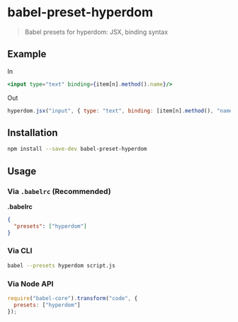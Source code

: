 # babel-preset-hyperdom

> Babel presets for hyperdom: JSX, binding syntax

## Example

In

```jsx
<input type="text" binding={item[n].method().name}/>
```

Out

```js
hyperdom.jsx("input", { type: "text", binding: [item[n].method(), "name"] });
```

## Installation

```sh
npm install --save-dev babel-preset-hyperdom
```

## Usage

### Via `.babelrc` (Recommended)

**.babelrc**

```json
{
  "presets": ["hyperdom"]
}
```

### Via CLI

```sh
babel --presets hyperdom script.js
```

### Via Node API

```javascript
require("babel-core").transform("code", {
  presets: ["hyperdom"]
});
```

